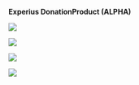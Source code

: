 **Experius DonationProduct (ALPHA)**

![](https://raw.githubusercontent.com/experius/Magento-2-Module-Experius-DonationProduct/master/Docs/Screenshots/product-page.png)

![](https://raw.githubusercontent.com/experius/Magento-2-Module-Experius-DonationProduct/master/Docs/Screenshots/product-type.png)

![](https://raw.githubusercontent.com/experius/Magento-2-Module-Experius-DonationProduct/master/Docs/Screenshots/report.png)

![](https://raw.githubusercontent.com/experius/Magento-2-Module-Experius-DonationProduct/master/Docs/Screenshots/import.png)

